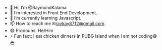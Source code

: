 - 👋 Hi, I’m @RaymondKalama
- 👀 I’m interested in Front End Development.
- 🌱 I’m currently learning Javascript.
- 📫 How to reach me ✉raykay8712@gmail.com.
- 😄 Pronouns: He/Him
- ⚡ Fun fact: I eat chicken dinners in PUBG Island when I am not coding😅😎

<!---
RaymondKalama/RaymondKalama is a ✨ special ✨ repository because its `README.md` (this file) appears on your GitHub profile.
You can click the Preview link to take a look at your changes.
--->

